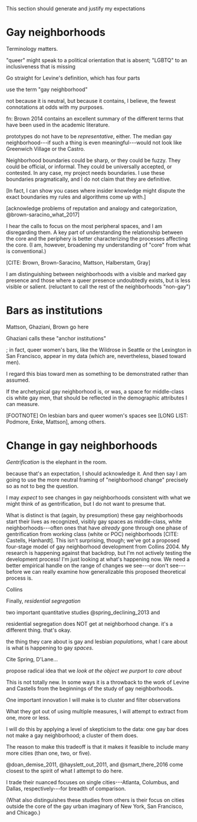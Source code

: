 ---
---

This section should generate and justify my expectations

# Gay neighborhoods

Terminology matters.

"queer" might speak to a political orientation that is absent; "LGBTQ" to an inclusiveness that is missing

Go straight for Levine's definition, which has four parts

use the term "gay neighborhood"

not because it is neutral, but because it contains, I believe, the fewest connotations at odds with my purposes.

fn: Brown 2014 contains an excellent summary of the different terms that have been used in the academic literature.

prototypes do not have to be *representative*, either. The median gay neighborhood---if such a thing is even meaningful---would not look like Greenwich Village or the Castro.

Neighborhood boundaries could be sharp, or they could be fuzzy. They could be official, or informal. They could be universally accepted, or contested. In any case, my project needs boundaries. I use these boundaries pragmatically, and I do not claim that they are definitive.

[In fact, I can show you cases where insider knowledge might dispute the exact boundaries my rules and algorithms come up with.]

[acknowledge problems of reputation and analogy and categorization, @brown-saracino_what_2017]

I hear the calls to focus on the most peripheral spaces, and I am disregarding them. A key part of understanding the relationship between the core and the periphery is better characterizing the processes affecting the core. (I am, however, broadening my understanding of "core" from what is conventional.)

[CITE: Brown, Brown-Saracino, Mattson, Halberstam, Gray]

I am distinguishing between neighborhoods with a visible and marked gay presence and those where a queer presence undoubtedly exists, but is less visible or salient. (reluctant to call the rest of the neighborhoods "non-gay")

# Bars as institutions

Mattson, Ghaziani, Brown go here

Ghaziani calls these "anchor institutions"

; in fact, queer women's bars, like the Wildrose in Seattle or the Lexington in San Francisco, appear in my data (which are, nevertheless, biased toward men).

I regard this bias toward men as something to be demonstrated rather than assumed.

If the archetypical gay neighborhood is, or was, a space for middle-class cis white gay men, that should be reflected in the demographic attributes I can measure.

[FOOTNOTE] On lesbian bars and queer women's spaces see [LONG LIST: Podmore, Enke, Mattson], among others.

# Change in gay neighborhoods

*Gentrification* is the elephant in the room.

because that's an expectation, I should acknowledge it. And then say I am going to use the more neutral framing of "neighborhood change" precisely so as not to beg the question.

I may *expect* to see changes in gay neighborhoods consistent with what we might think of as gentrification, but I do not want to presume that.

What is distinct is that (again, by presumption) these gay neighborhoods start their lives as recognized, visibly gay spaces as middle-class, white neighborhoods---often ones that have *already* gone through one phase of gentrification from working class (white or POC) neighborhoods [CITE: Castells, Hanhardt]. This isn't surprising, though; we've got a proposed four-stage model of gay neighborhood development from Collins 2004. My research is happening against that backdrop, but I'm not actively testing the development process! I'm just looking at what's happening now. We need a better empirical handle on the range of changes we see---or don't see---before we can really examine how generalizable this proposed theoretical process is.

Collins

Finally, *residential segregation*

two important quantitative studies @spring_declining_2013 and

residential segregation does NOT get at neighborhood change. it's a different thing. that's okay.

the thing they care about is gay and lesbian *populations*, what I care about is what is happening to gay *spaces*.

Cite Spring, D'Lane...

propose radical idea that we *look at the object we purport to care about*

This is not totally new. In some ways it is a throwback to the work of Levine and Castells from the beginnings of the study of gay neighborhoods.

One important innovation I will make is to cluster and filter observations

What they got out of using multiple measures, I will attempt to extract from one, more or less.

I will do this by applying a level of skepticism to the data: one gay bar does not make a gay neighborhood; a cluster of them does.

The reason to make this tradeoff is that it makes it feasible to include many more cities (than one, two, or five).

@doan_demise_2011, @hayslett_out_2011, and @smart_there_2016 come closest to the spirit of what I attempt to do here.

I trade their nuanced focuses on single cities---Atlanta, Columbus, and Dallas, respectively---for breadth of comparison.

(What also distinguishes these studies from others is their focus on cities outside the core of the gay urban imaginary of New York, San Francisco, and Chicago.)
